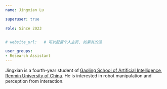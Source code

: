 ```yaml
---
name: Jingxian Lu

superuser: true

role: Since 2023


# website_url:   # 可以配置个人主页, 如果有的话

user_groups:
- Research Assistant
---
```


Jingxian is a fourth-year student of [Gaoling School of Artificial Intelligence](http://ai.ruc.edu.cn/), [Renmin University of China](https://www.ruc.edu.cn/). He is interested in robot manipulation and perception from interaction.
